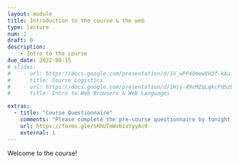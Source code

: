 ```yaml
---
layout: module
title: Introduction to the course & the web
type: lecture
num: 1
draft: 0
description:
    - Intro to the course
due_date: 2022-08-15
# slides:
#    - url: https://docs.google.com/presentation/d/1V_wPP4QmewVH3f-kAuffGOvdfWi4OXzPHSlji38oxNw/edit?usp=sharing
#      title: Course Logistics
#    - url: https://docs.google.com/presentation/d/1Hiy-49cMZqLqkcPd5zLvs6WwwevyacZiUIsUY_Ad47U/edit?usp=sharing
#      title: Intro to Web Browsers & Web Languages

extras:
  - title: "Course Questionnaire"
    comments: "Please complete the pre-course questionnaire by tonight (8/15)!"
    url: https://forms.gle/sHhUTmWvbivYyyAc9
    external: 1
---
```


Welcome to the course!